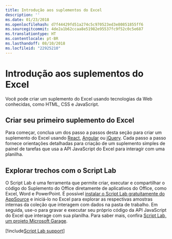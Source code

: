```yaml
---
title: Introdução aos suplementos do Excel
description: ''
ms.date: 01/23/2018
ms.openlocfilehash: d7f44429fd51a274c5c970523ed3e80851855ff6
ms.sourcegitcommit: 4de2a1b62ccaa8e51982e95537fc9f52c0c5e687
ms.translationtype: HT
ms.contentlocale: pt-BR
ms.lasthandoff: 08/10/2018
ms.locfileid: "22925210"
---
```

# <a name="get-started-with-excel-add-ins"></a>Introdução aos suplementos do Excel

Você pode criar um suplemento do Excel usando tecnologias da Web conhecidas, como HTML, CSS e JavaScript. 

## <a name="create-your-first-excel-add-in"></a>Criar seu primeiro suplemento do Excel

Para começar, conclua um dos passo a passos desta seção para criar um suplemento do Excel usando [React](excel-add-ins-get-started-react.md), [Angular](excel-add-ins-get-started-angular.md) ou [jQuery](excel-add-ins-get-started-jquery.md). Cada passo a passo fornece orientações detalhadas para criação de um suplemento simples de painel de tarefas que usa a API JavaScript do Excel para interagir com uma planilha. 

## <a name="explore-snippets-with-script-lab"></a>Explorar trechos com o Script Lab

O Script Lab é uma ferramenta que permite criar, executar e compartilhar o código do Suplemento do Office diretamente de aplicativos do Office, como Excel, Word e PowerPoint. É possível [instalar o Script Lab gratuitamente do AppSource](https://appsource.microsoft.com/product/office/WA104380862?src=office&corrid=ed93ce54-3f2c-48ab-9df7-d9913f7b190b&omexanonuid=4a0102fb-b31a-4b9f-9bb0-39d4cc6b789d) e iniciá-lo no Excel para explorar as respectivas amostras internas da coleção que interagem com dados na pasta de trabalho. Em seguida, use-o para gravar e executar seu próprio código da API JavaScript do Excel que interage com sua planilha. Para saber mais, confira [Script Lab, um projeto Microsoft Garage](https://github.com/OfficeDev/script-lab/blob/master/README.md).

[!include[Script Lab support](../includes/alert-script-lab-support.md)]
